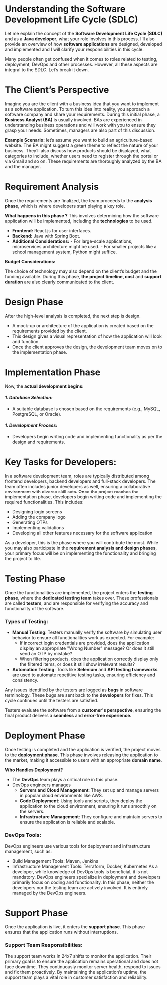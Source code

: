 # Understanding the Software Development Life Cycle (SDLC)
Let me explain the concept of the **Software Development Life Cycle (SDLC)** and as a **Java developer**, what your role involves in this process. I'll also provide an overview of how **software applications** are designed, developed and implemented and I will clarify your responsibilities in this cycle.

Many people often get confused when it comes to roles related to testing, deployment, DevOps and other processes. However, all these aspects are integral to the SDLC. Let’s break it down.

# The Client’s Perspective
Imagine you are the client with a business idea that you want to implement as a software application. To turn this idea into reality, you approach a software company and share your requirements. During this initial phase, a **Business Analyst (BA)** is usually involved. BAs are experienced in understanding business operations and will work with you to ensure they grasp your needs. Sometimes, managers are also part of this discussion.

**Example Scenario:**  let’s assume you want to build an agriculture-based website. The BA might suggest a green theme to reflect the nature of your business. They’ll also discuss how products should be displayed, what categories to include, whether users need to register through the portal or via Gmail and so on. These requirements are thoroughly analyzed by the BA and the manager.

# Requirement Analysis
Once the requirements are finalized, the team proceeds to the **analysis phase**, which is where developers start playing a key role. 

**What happens in this phase ?**
This involves determining how the software application will be implemented, including the **technologies** to be used.
- **Frontend:** React.js for user interfaces.
- **Backend:** Java with Spring Boot.
- **Additional Considerations:**
      - For large-scale applications, microservices architecture might be used.
      - For smaller projects like a school management system, Python might suffice.

**Budget Considerations:**

The choice of technology may also depend on the client’s budget and the funding available. During this phase, **the project timeline, cost** and **support duration** are also clearly communicated to the client.

# Design Phase
After the high-level analysis is completed, the next step is design.
- A mock-up or architecture of the application is created based on the requirements provided by the client.
- This design gives a visual representation of how the application will look and function.
- Once the client approves the design, the development team moves on to the implementation phase.

# Implementation Phase
Now, the **actual development begins:**
#### *1. Database Selection:*
- A suitable database is chosen based on the requirements (e.g., MySQL, PostgreSQL, or Oracle).
 #### *1. Development Process:* 
- Developers begin writing code and implementing functionality as per the design and requirements.

# Key Tasks for Developers:
In a software development team, roles are typically distributed among frontend developers, backend developers and full-stack developers. The team often includes junior developers as well, ensuring a collaborative environment with diverse skill sets. Once the project reaches the implementation phase, developers begin writing code and implementing the required functionalities. This includes:
- Designing login screens
- Adding the company logo
- Generating OTPs
- Implementing validations
- Developing all other features necessary for the software application

As a developer, this is the phase where you will contribute the most. While you may also participate in the **requirement analysis and design phases**, your primary focus will be on implementing the functionality and bringing the project to life. 

# Testing Phase
Once the functionalities are implemented, the project enters the **testing phase**, where the **dedicated testing team** takes over. These professionals are called **testers**, and are responsible for verifying the accuracy and functionality of the software. 
### Types of Testing:
- **Manual Testing**: Testers manually verify the software by simulating user behavior to ensure all functionalities work as expected. For example:
    - If incorrect login credentials are provided, does the application display an appropriate "Wrong Number" message? Or does it still send an OTP by mistake?
    - When filtering products, does the application correctly display only the filtered items, or does it still show irrelevant results?
- **Automation Testing**: Tools like **Selenium** and **API testing frameworks** are used to automate repetitive testing tasks, ensuring efficiency and consistency.

Any issues identified by the testers are logged as **bugs** in software terminology. These bugs are sent back to the **developers** for fixes. This cycle continues until the testers are satisfied.

Testers evaluate the software from a **customer's perspective**, ensuring the final product delivers a **seamless** and **error-free experience.**

# Deployment Phase
Once testing is completed and the application is verified, the project moves to the **deployment phase**. This phase involves releasing the application to the market, making it accessible to users with an appropriate **domain name**. 

**Who Handles Deployment?**
- The **DevOps** team plays a critical role in this phase.
- DevOps engineers manages
    - **Servers and Cloud Management**: They set up and manage servers in popular cloud environments like AWS.
    - **Code Deployment**: Using tools and scripts, they deploy the application to the cloud environment, ensuring it runs smoothly on the servers.
    - **Infrastructure Management**: They configure and maintain servers to ensure the application is reliable and scalable.

### DevOps Tools:
DevOps engineers use various tools for deployment and infrastructure management, such as:
- Build Management Tools: Maven, Jenkins
- Infrastructure Management Tools: Terraform, Docker, Kubernetes
As a developer, while knowledge of DevOps tools is beneficial, it is not mandatory. DevOps engineers specialize in deployment and developers primarily focus on coding and functionality. In this phase, neither the developers nor the testing team are actively involved. It is entirely managed by the DevOps engineers.

# Support Phase
Once the application is live, it enters the **support phase**. This phase ensures that the application runs without interruptions.

### Support Team Responsibilities:
The support team works in 24x7 shifts to monitor the application. Their primary goal is to ensure the application remains operational and does not face downtime. They continuously monitor server health, respond to issues and fix them proactively. By maintaining the application’s uptime, the support team plays a vital role in customer satisfaction and reliability.
